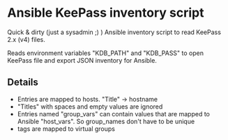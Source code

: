 # Ansible KeePass inventory script
Quick & dirty (just a sysadmin ;) ) Ansible inventory script to read KeePass 2.x (v4) files.

Reads environment variables "KDB_PATH" and "KDB_PASS" to open KeePass file and export JSON inventory for Ansible.

## Details
- Entries are mapped to hosts. "Title" -> hostname
- "Titles" with spaces and empty values are ignored
- Entries named "group_vars" can contain values that are mapped to Ansible "host_vars". So group_names don't have to be unique 
- tags are mapped to virtual groups

